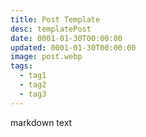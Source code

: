 ```yaml
---
title: Post Template
desc: templatePost
date: 0001-01-30T00:00:00
updated: 0001-01-30T00:00:00
image: post.webp
tags:
  - tag1
  - tag2
  - tag3
---
```

markdown text